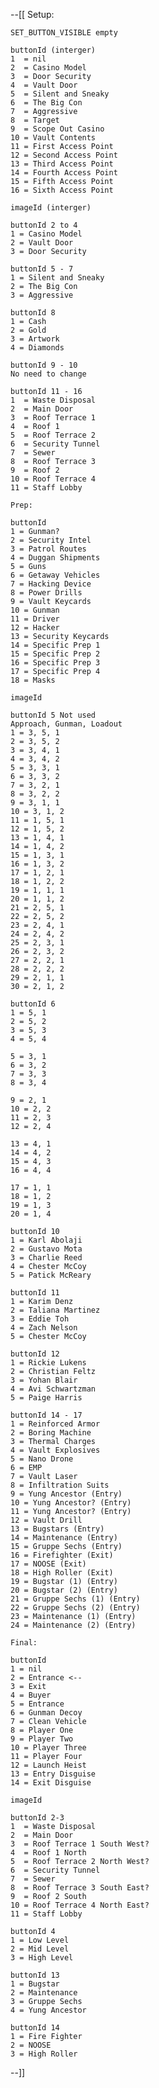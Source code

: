--[[ 
    Setup:

    SET_BUTTON_VISIBLE empty

    buttonId (interger)
    1  = nil
    2  = Casino Model
    3  = Door Security
    4  = Vault Door
    5  = Silent and Sneaky
    6  = The Big Con
    7  = Aggressive
    8  = Target
    9  = Scope Out Casino
    10 = Vault Contents
    11 = First Access Point
    12 = Second Access Point 
    13 = Third Access Point
    14 = Fourth Access Point 
    15 = Fifth Access Point 
    16 = Sixth Access Point

    imageId (interger)

    buttonId 2 to 4
    1 = Casino Model
    2 = Vault Door
    3 = Door Security

    buttonId 5 - 7
    1 = Silent and Sneaky
    2 = The Big Con
    3 = Aggressive

    buttonId 8 
    1 = Cash
    2 = Gold
    3 = Artwork
    4 = Diamonds

    buttonId 9 - 10
    No need to change

    buttonId 11 - 16
    1  = Waste Disposal
    2  = Main Door
    3  = Roof Terrace 1
    4  = Roof 1
    5  = Roof Terrace 2 
    6  = Security Tunnel
    7  = Sewer
    8  = Roof Terrace 3
    9  = Roof 2
    10 = Roof Terrace 4
    11 = Staff Lobby

    Prep:

    buttonId
    1 = Gunman?
    2 = Security Intel
    3 = Patrol Routes
    4 = Duggan Shipments
    5 = Guns
    6 = Getaway Vehicles
    7 = Hacking Device
    8 = Power Drills
    9 = Vault Keycards
    10 = Gunman
    11 = Driver
    12 = Hacker
    13 = Security Keycards
    14 = Specific Prep 1
    15 = Specific Prep 2
    16 = Specific Prep 3
    17 = Specific Prep 4
    18 = Masks

    imageId

    buttonId 5 Not used 
    Approach, Gunman, Loadout
    1 = 3, 5, 1
    2 = 3, 5, 2
    3 = 3, 4, 1
    4 = 3, 4, 2
    5 = 3, 3, 1
    6 = 3, 3, 2
    7 = 3, 2, 1
    8 = 3, 2, 2
    9 = 3, 1, 1
    10 = 3, 1, 2
    11 = 1, 5, 1
    12 = 1, 5, 2
    13 = 1, 4, 1
    14 = 1, 4, 2
    15 = 1, 3, 1
    16 = 1, 3, 2
    17 = 1, 2, 1
    18 = 1, 2, 2
    19 = 1, 1, 1
    20 = 1, 1, 2
    21 = 2, 5, 1
    22 = 2, 5, 2
    23 = 2, 4, 1
    24 = 2, 4, 2
    25 = 2, 3, 1
    26 = 2, 3, 2
    27 = 2, 2, 1
    28 = 2, 2, 2
    29 = 2, 1, 1
    30 = 2, 1, 2

    buttonId 6 
    1 = 5, 1
    2 = 5, 2
    3 = 5, 3
    4 = 5, 4

    5 = 3, 1
    6 = 3, 2
    7 = 3, 3
    8 = 3, 4

    9 = 2, 1
    10 = 2, 2
    11 = 2, 3
    12 = 2, 4

    13 = 4, 1 
    14 = 4, 2 
    15 = 4, 3 
    16 = 4, 4 

    17 = 1, 1 
    18 = 1, 2 
    19 = 1, 3 
    20 = 1, 4 
    
    buttonId 10
    1 = Karl Abolaji
    2 = Gustavo Mota
    3 = Charlie Reed
    4 = Chester McCoy
    5 = Patick McReary

    buttonId 11 
    1 = Karim Denz
    2 = Taliana Martinez
    3 = Eddie Toh
    4 = Zach Nelson
    5 = Chester McCoy

    buttonId 12
    1 = Rickie Lukens
    2 = Christian Feltz
    3 = Yohan Blair
    4 = Avi Schwartzman
    5 = Paige Harris

    buttonId 14 - 17
    1 = Reinforced Armor
    2 = Boring Machine
    3 = Thermal Charges
    4 = Vault Explosives
    5 = Nano Drone
    6 = EMP
    7 = Vault Laser
    8 = Infiltration Suits
    9 = Yung Ancestor (Entry)
    10 = Yung Ancestor? (Entry)
    11 = Yung Ancestor? (Entry)
    12 = Vault Drill
    13 = Bugstars (Entry)
    14 = Maintenance (Entry)
    15 = Gruppe Sechs (Entry)
    16 = Firefighter (Exit)
    17 = NOOSE (Exit)
    18 = High Roller (Exit)
    19 = Bugstar (1) (Entry)
    20 = Bugstar (2) (Entry)
    21 = Gruppe Sechs (1) (Entry)
    22 = Gruppe Sechs (2) (Entry)
    23 = Maintenance (1) (Entry)
    24 = Maintenance (2) (Entry)

    Final:

    buttonId
    1 = nil
    2 = Entrance <--
    3 = Exit
    4 = Buyer
    5 = Entrance 
    6 = Gunman Decoy
    7 = Clean Vehicle
    8 = Player One
    9 = Player Two
    10 = Player Three
    11 = Player Four
    12 = Launch Heist
    13 = Entry Disguise
    14 = Exit Disguise

    imageId 

    buttonId 2-3
    1  = Waste Disposal
    2  = Main Door
    3  = Roof Terrace 1 South West?
    4  = Roof 1 North
    5  = Roof Terrace 2 North West?
    6  = Security Tunnel
    7  = Sewer
    8  = Roof Terrace 3 South East?
    9  = Roof 2 South
    10 = Roof Terrace 4 North East?
    11 = Staff Lobby

    buttonId 4
    1 = Low Level
    2 = Mid Level
    3 = High Level

    buttonId 13
    1 = Bugstar
    2 = Maintenance
    3 = Gruppe Sechs
    4 = Yung Ancestor

    buttonId 14 
    1 = Fire Fighter
    2 = NOOSE
    3 = High Roller
--]]